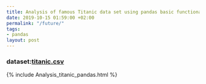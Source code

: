 ```yaml
---
title: Analysis of famous Titanic data set using pandas basic functionalities
date: 2019-10-15 01:59:00 +02:00
permalink: "/future/"
tags:
- pandas
layout: post
---
```


### dataset:[titanic.csv](/uploads/titanic.csv)



{% include Analysis_titanic_pandas.html %}